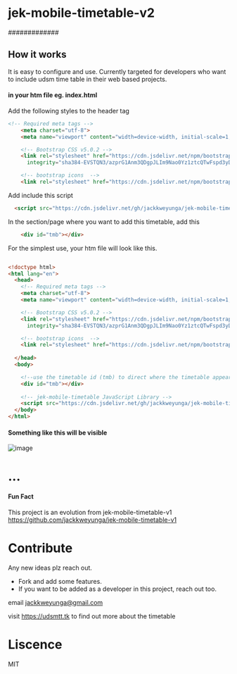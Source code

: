 # jek-mobile-timetable-v2

#############

## How it works
It is easy to configure and use. Currently targeted for developers who want to include udsm time table in their web based projects.

#### in your htm file eg. index.html

Add the following styles to the header tag
```html
<!-- Required meta tags -->
    <meta charset="utf-8">
    <meta name="viewport" content="width=device-width, initial-scale=1, shrink-to-fit=no">

    <!-- Bootstrap CSS v5.0.2 -->
    <link rel="stylesheet" href="https://cdn.jsdelivr.net/npm/bootstrap@5.0.2/dist/css/bootstrap.min.css"
      integrity="sha384-EVSTQN3/azprG1Anm3QDgpJLIm9Nao0Yz1ztcQTwFspd3yD65VohhpuuCOmLASjC" crossorigin="anonymous">

    <!-- bootstrap icons  -->
    <link rel="stylesheet" href="https://cdn.jsdelivr.net/npm/bootstrap-icons@1.6.1/font/bootstrap-icons.css">

```

Add include this script
```html
  <script src="https://cdn.jsdelivr.net/gh/jackkweyunga/jek-mobile-timetable-v2/dist/jek-mobile-tmb.js"></script>
```

In the section/page where you want to add this timetable, add this

```html
    <div id="tmb"></div>
```

For the simplest use, your htm file will look like this.

```html

<!doctype html>
<html lang="en">
  <head>
    <!-- Required meta tags -->
    <meta charset="utf-8">
    <meta name="viewport" content="width=device-width, initial-scale=1, shrink-to-fit=no">

    <!-- Bootstrap CSS v5.0.2 -->
    <link rel="stylesheet" href="https://cdn.jsdelivr.net/npm/bootstrap@5.0.2/dist/css/bootstrap.min.css"
      integrity="sha384-EVSTQN3/azprG1Anm3QDgpJLIm9Nao0Yz1ztcQTwFspd3yD65VohhpuuCOmLASjC" crossorigin="anonymous">

    <!-- bootstrap icons  -->
    <link rel="stylesheet" href="https://cdn.jsdelivr.net/npm/bootstrap-icons@1.6.1/font/bootstrap-icons.css">
    
  </head>
  <body>

    <!--use the timetable id (tmb) to direct where the timetable appears -->
    <div id="tmb"></div>
      
    <!-- jek-mobile-timetable JavaScript Library -->
    <script src="https://cdn.jsdelivr.net/gh/jackkweyunga/jek-mobile-timetable-v2/dist/jek-mobile-tmb.js"></script>
  </body>
</html>

```

#### Something like this will be visible


![image](https://user-images.githubusercontent.com/75433841/142921416-0f6ec5e6-35f5-47a7-b058-8b8844cd5dc0.png)

# ...

#### Fun Fact
This project is an evolution from jek-mobile-timetable-v1 https://github.com/jackkweyunga/jek-mobile-timetable-v1

# Contribute
Any new ideas plz reach out.
- Fork and add some features.
- If you want to be added as a developer in this project, reach out too.

email [jackkweyunga@gmail.com](https://jackkweyunga@gmail.com)

visit https://udsmtt.tk to find out more about the timetable

# Liscence
MIT

